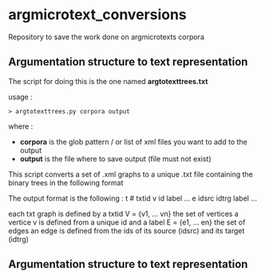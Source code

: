 # argmicrotext_conversions
Repository to save the work done on argmicrotexts corpora


## Argumentation structure to text representation

The script for doing this is the one named **argtotexttrees.txt**  

usage :   

    > argtotexttrees.py corpora output  

where :
- **corpora** is the glob pattern / or list of xml files you want to add to the output
- **output** is the file where to save output (file must not exist)


This script converts a set of .xml graphs to a unique .txt
file containing the binary trees in the following format

The output format is the following :
t # txtid
v id label
...
e idsrc idtrg label
...

each txt graph is defined by a txtid
V = {v1, ... vn} the set of vertices
a vertice v is defined from a unique id and a label
E = {e1, ... en} the set of edges
an edge is defined from the ids of its source (idsrc) and its target (idtrg)

## Argumentation structure to text representation
